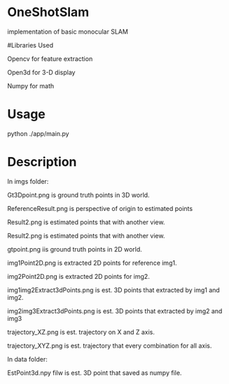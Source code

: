 # OneShotSlam
implementation of basic monocular SLAM

#Libraries Used

Opencv for feature extraction

Open3d for 3-D display

Numpy  for math

# Usage
python ./app/main.py


# Description
In imgs folder:

Gt3Dpoint.png is ground truth points in 3D world.

ReferenceResult.png is perspective of origin to estimated points 

Result2.png is estimated points that with another view.

Result2.png is estimated points that with another view.

gtpoint.png iis ground truth points in 2D world.

img1Point2D.png is extracted 2D points for reference img1.

img2Point2D.png is extracted 2D points for img2.

img1img2Extract3dPoints.png is est. 3D points that extracted by img1 and img2.

img2img3Extract3dPoints.png is est. 3D points that extracted by img2 and img3

trajectory_XZ.png is est. trajectory on X and Z axis.

trajectory_XYZ.png is est. trajectory that every combination for all axis.

In data folder:

EstPoint3d.npy filw is est. 3D point that saved as numpy file.
